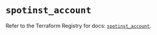 # `spotinst_account`

Refer to the Terraform Registry for docs: [`spotinst_account`](https://registry.terraform.io/providers/spotinst/spotinst/1.213.0/docs/resources/account).
